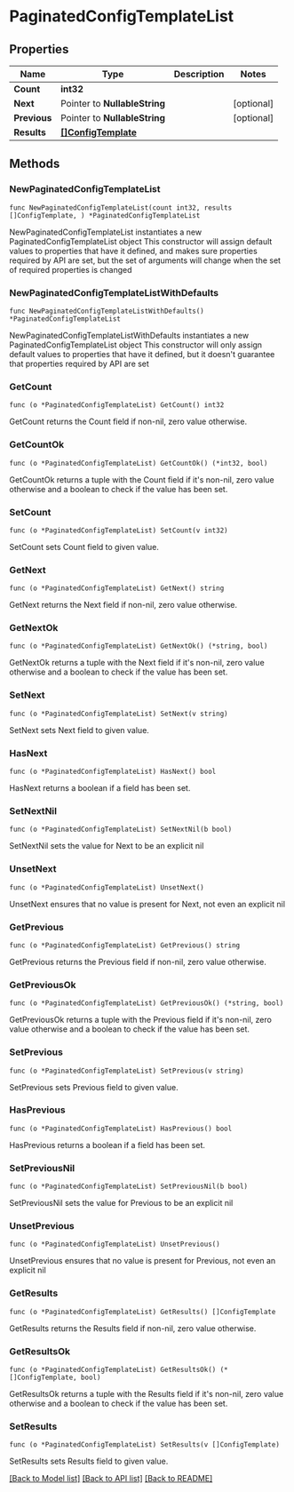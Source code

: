 # PaginatedConfigTemplateList

## Properties

Name | Type | Description | Notes
------------ | ------------- | ------------- | -------------
**Count** | **int32** |  | 
**Next** | Pointer to **NullableString** |  | [optional] 
**Previous** | Pointer to **NullableString** |  | [optional] 
**Results** | [**[]ConfigTemplate**](ConfigTemplate.md) |  | 

## Methods

### NewPaginatedConfigTemplateList

`func NewPaginatedConfigTemplateList(count int32, results []ConfigTemplate, ) *PaginatedConfigTemplateList`

NewPaginatedConfigTemplateList instantiates a new PaginatedConfigTemplateList object
This constructor will assign default values to properties that have it defined,
and makes sure properties required by API are set, but the set of arguments
will change when the set of required properties is changed

### NewPaginatedConfigTemplateListWithDefaults

`func NewPaginatedConfigTemplateListWithDefaults() *PaginatedConfigTemplateList`

NewPaginatedConfigTemplateListWithDefaults instantiates a new PaginatedConfigTemplateList object
This constructor will only assign default values to properties that have it defined,
but it doesn't guarantee that properties required by API are set

### GetCount

`func (o *PaginatedConfigTemplateList) GetCount() int32`

GetCount returns the Count field if non-nil, zero value otherwise.

### GetCountOk

`func (o *PaginatedConfigTemplateList) GetCountOk() (*int32, bool)`

GetCountOk returns a tuple with the Count field if it's non-nil, zero value otherwise
and a boolean to check if the value has been set.

### SetCount

`func (o *PaginatedConfigTemplateList) SetCount(v int32)`

SetCount sets Count field to given value.


### GetNext

`func (o *PaginatedConfigTemplateList) GetNext() string`

GetNext returns the Next field if non-nil, zero value otherwise.

### GetNextOk

`func (o *PaginatedConfigTemplateList) GetNextOk() (*string, bool)`

GetNextOk returns a tuple with the Next field if it's non-nil, zero value otherwise
and a boolean to check if the value has been set.

### SetNext

`func (o *PaginatedConfigTemplateList) SetNext(v string)`

SetNext sets Next field to given value.

### HasNext

`func (o *PaginatedConfigTemplateList) HasNext() bool`

HasNext returns a boolean if a field has been set.

### SetNextNil

`func (o *PaginatedConfigTemplateList) SetNextNil(b bool)`

 SetNextNil sets the value for Next to be an explicit nil

### UnsetNext
`func (o *PaginatedConfigTemplateList) UnsetNext()`

UnsetNext ensures that no value is present for Next, not even an explicit nil
### GetPrevious

`func (o *PaginatedConfigTemplateList) GetPrevious() string`

GetPrevious returns the Previous field if non-nil, zero value otherwise.

### GetPreviousOk

`func (o *PaginatedConfigTemplateList) GetPreviousOk() (*string, bool)`

GetPreviousOk returns a tuple with the Previous field if it's non-nil, zero value otherwise
and a boolean to check if the value has been set.

### SetPrevious

`func (o *PaginatedConfigTemplateList) SetPrevious(v string)`

SetPrevious sets Previous field to given value.

### HasPrevious

`func (o *PaginatedConfigTemplateList) HasPrevious() bool`

HasPrevious returns a boolean if a field has been set.

### SetPreviousNil

`func (o *PaginatedConfigTemplateList) SetPreviousNil(b bool)`

 SetPreviousNil sets the value for Previous to be an explicit nil

### UnsetPrevious
`func (o *PaginatedConfigTemplateList) UnsetPrevious()`

UnsetPrevious ensures that no value is present for Previous, not even an explicit nil
### GetResults

`func (o *PaginatedConfigTemplateList) GetResults() []ConfigTemplate`

GetResults returns the Results field if non-nil, zero value otherwise.

### GetResultsOk

`func (o *PaginatedConfigTemplateList) GetResultsOk() (*[]ConfigTemplate, bool)`

GetResultsOk returns a tuple with the Results field if it's non-nil, zero value otherwise
and a boolean to check if the value has been set.

### SetResults

`func (o *PaginatedConfigTemplateList) SetResults(v []ConfigTemplate)`

SetResults sets Results field to given value.



[[Back to Model list]](../README.md#documentation-for-models) [[Back to API list]](../README.md#documentation-for-api-endpoints) [[Back to README]](../README.md)


